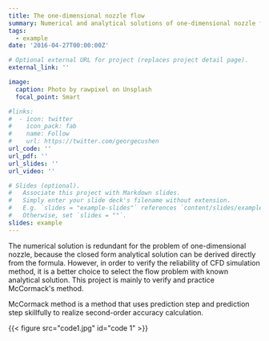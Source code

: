 ```yaml
---
title: The one-dimensional nozzle flow
summary: Numerical and analytical solutions of one-dimensional nozzle flow。
tags:
  - example
date: '2016-04-27T00:00:00Z'

# Optional external URL for project (replaces project detail page).
external_link: ''

image:
  caption: Photo by rawpixel on Unsplash
  focal_point: Smart

#links:
#  - icon: twitter
#    icon_pack: fab
#    name: Follow
#    url: https://twitter.com/georgecushen
url_code: ''
url_pdf: ''
url_slides: ''
url_video: ''

# Slides (optional).
#   Associate this project with Markdown slides.
#   Simply enter your slide deck's filename without extension.
#   E.g. `slides = "example-slides"` references `content/slides/example-slides.md`.
#   Otherwise, set `slides = ""`.
slides: example
---
```


The numerical solution is redundant for the problem of one-dimensional nozzle, because the closed form analytical solution can be derived directly from the formula. However, in order to verify the reliability of CFD simulation method, it is a better choice to select the flow problem with known analytical solution. This project is mainly to verify and practice McCormack's method.

McCormack method is a method that uses prediction step and prediction step skillfully to realize second-order accuracy calculation.

{{< figure src="code1.jpg" id="code 1" >}}
